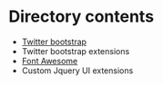 # Directory contents

 * [Twitter bootstrap](https://github.com/twitter/bootstrap)
 * Twitter bootstrap extensions
 * [Font Awesome](http://fortawesome.github.com/Font-Awesome/)
 * Custom Jquery UI extensions



